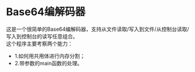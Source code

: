 # Base64编解码器
这是一个很简单的Base64编解码器，支持从文件读取/写入到文件/从控制台读取/写入到控制台的读写任意组合。<br>
这个程序主要考察两个能力：
- 1.如何用共用体进行内存分割；
- 2.带参数的main函数的处理。
